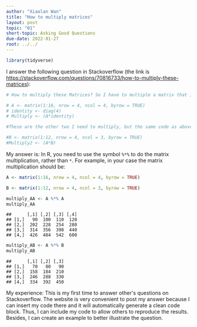```yaml
---
author: "Xiaolan Wan"
title: "How to multiply matrices"
layout: post
topic: "01"
short-topic: Asking Good Questions
due-date: 2022-01-27
root: ../../
---
```


```r
library(tidyverse)
```



I answer the following question in Stackoverflow (the link is https://stackoverflow.com/questions/70816733/how-to-multiply-these-matrices):


```r
# How to multiply these Matrices? So I have to multiple a matrix that is a 4x4 and a 4x3, how am I able to do this in R? I was able to multiply two 4x4 matrices (I think I did it correctly), but the same method does not work for the second set. Here is my code:

# A <- matrix(1:16, nrow = 4, ncol = 4, byrow = TRUE)
# identity <- diag(4)
# Multiply <- (A*identity)

#These are the other two I need to multiply, but the same code as above does not work.

#B <- matrix(1:12, nrow = 4, ncol = 3, byrow = TRUE)
#Multiply2 <- (A*B)
```


My answer is:
In R, you need to use the symbol `%*%` to do the matrix multiplication, rather than `*`.
For example, in your case the matrix multiplication should be:

```r
A <- matrix(1:16, nrow = 4, ncol = 4, byrow = TRUE)

B <- matrix(1:12, nrow = 4, ncol = 3, byrow = TRUE)

multiply_AA <- A %*% A
multiply_AA
```

```
##      [,1] [,2] [,3] [,4]
## [1,]   90  100  110  120
## [2,]  202  228  254  280
## [3,]  314  356  398  440
## [4,]  426  484  542  600
```

```r
multiply_AB <- A %*% B
multiply_AB 
```

```
##      [,1] [,2] [,3]
## [1,]   70   80   90
## [2,]  158  184  210
## [3,]  246  288  330
## [4,]  334  392  450
```


My experience:
This is my first time to answer other's questions on Stackoverflow. The website is very convenient to post my answer because I can insert my code there and it will automatically generate a clean code block. Thus, I can include my code to allow others to reproduce the results. Besides, I can create an example to better illustrate the question.



